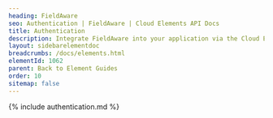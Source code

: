 ```yaml
---
heading: FieldAware
seo: Authentication | FieldAware | Cloud Elements API Docs
title: Authentication
description: Integrate FieldAware into your application via the Cloud Elements APIs.
layout: sidebarelementdoc
breadcrumbs: /docs/elements.html
elementId: 1062
parent: Back to Element Guides
order: 10
sitemap: false
---
```


{% include authentication.md %}

